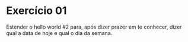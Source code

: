 <h1>Exercício 01</h1>
<p>Estender o hello world #2 para, após dizer prazer em te conhecer, dizer qual a data de hoje e qual o dia da semana.</p>